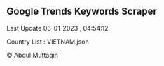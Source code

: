 

## Google Trends Keywords Scraper 
 
Last Update 03-01-2023 , 04:54:12

Country List :
VIETNAM.json



© Abdul Muttaqin 
